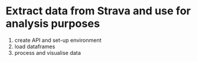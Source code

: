 # Extract data from Strava and use for analysis purposes
1. create API and set-up environment
2. load dataframes
3. process and visualise data

